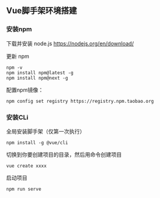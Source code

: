 ## Vue脚手架环境搭建

### 安装npm

下载并安装 node.js https://nodejs.org/en/download/

更新 npm

```
npm -v
npm install npm@latest -g
npm install npm@next -g
```

配置npm镜像：

```
npm config set registry https://registry.npm.taobao.org
```

### 安装CLi

全局安装脚手架（仅第一次执行）

```
npm install -g @vue/cli
```

切换到你要创建项目的目录，然后用命令创建项目

```
vue create xxxx
```

启动项目

```
npm run serve
```

